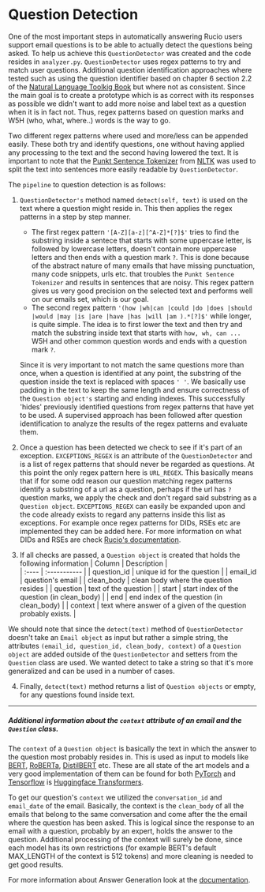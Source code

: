 # Question Detection

One of the most important steps in automatically answering Rucio users support email questions is to be able to actually detect the questions being asked. To help us achieve this `QuestionDetector` was created and the code resides in `analyzer.py`.
`QuestionDetector` uses regex patterns to try and match user questions. Additional question identification approaches where tested such as using the question identifier based on chapter 6 section 2.2 of the [Natural Language Toolkig Book](http://www.nltk.org/book/ch06.html) but where not as consistent. Since the main goal is to create a prototype which is as correct with its responses as possible we didn't want to add more noise and label text as a question when it is in fact not. Thus, regex patterns based on question marks and W5H (who, what, where..) words is the way to go. 


Two different regex patterns where used and more/less can be appended easily. These both try and identify questions, one without having applied any processing to the text and the second having lowered the text. It is important to note that the [Punkt Sentence Tokenizer](https://www.nltk.org/_modules/nltk/tokenize/punkt.html) from [NLTK](https://www.nltk.org/) was used to split the text into sentences more easily readable by `QuestionDetector`. 

The `pipeline` to question detection is as follows:   
1) `QuestionDetector's` method named `detect(self, text)` is used on the text where a question might reside in. This then applies the regex patterns in a step by step manner.  
   - The first regex pattern `'[A-Z][a-z][^A-Z]*[?]$'` tries to find the substring inside a sentece that starts with some uppercase letter, is followed by lowercase letters, doesn't contain more uppercase letters and then ends with a question mark `?`. This is done because of the abstract nature of many emails that have missing punctuation, many code snippets, urls etc. that troubles the `Punkt Sentence Tokenizer` and results in sentences that are noisy. This regex pattern gives us very good precision on the selected text and performs well on our emails set, which is our goal.
   - The second regex pattern `'(how |wh|can |could |do |does |should |would |may |is |are |have |has |will |am ).*[?]$'` while longer, is quite simple. The idea is to first lower the text and then try and match the substring inside text that starts with  `how, wh, can ...` W5H and other common question words and ends with a question mark `?`.

    Since it is very important to not match the same questions more than once, when a question is identified at any point, the substring of the question inside the text is replaced with spaces `' '`. We basically use padding in the text to keep the same length and ensure correctness of the `Question object's` starting and ending indexes. This successfully 'hides' previously identified questions from regex patterns that have yet to be used. A supervised approach has been followed after question identification to analyze the results of the regex patterns and evaluate them.

2) Once a question has been detected we check to see if it's part of an exception. `EXCEPTIONS_REGEX` is an attribute of the `QuestionDetector` and is a list of regex patterns that should never be regarded as questions. At this point the only regex pattern here is `URL_REGEX`. This basically means that if for some odd reason our question matching regex patterns identify a substring of a url as a question, perhaps if the url has `?` question marks, we apply the check and don't regard said substring as a `Question object`. `EXCEPTIONS_REGEX` can easily be expanded upon and the code already exists to regard any patterns inside this list as exceptions. For example once regex patterns for DIDs, RSEs etc are implemented they can be added here. For more information on what DIDs and RSEs are check [Rucio's documentation](https://rucio.readthedocs.io/en/latest/index.html).

3) If all checks are passed, a `Question object` is created that holds the following information
    | Column        | Description                                                               |   
    | :----         | :-----------                                                              |
    | question_id   | unique id for the question                                                |
    | email_id      | question's email                                                          |
    | clean_body    | clean body where the question resides                                     |
    | question      | text of the question                                                      |
    | start         | start index of the question (in clean_body)                               |
    | end           | end index of the question (in clean_body)                                 |
    | context       | text where answer of a given of the question probably exists.             |

We should note that since the `detect(text)` method of `QuestionDetector` doesn't take an `Email object` as input but rather a simple string, the attributes `(email_id, question_id, clean_body, context)` of a `Question object` are added outside of the `QuestionDetector` and setters from the `Question` class are used. We wanted detect to take a string so that it's more generalized and can be used in a number of cases.

4) Finally, `detect(text)` method returns a list of `Question objects` or empty, for any questions found inside text.

---
##### Additional information about the `context` attribute of an email and the `Question` class.

The `context` of a  `Question object` is basically the text in which the answer to the question most probably resides in. This is used as input to models like [BERT](https://en.wikipedia.org/wiki/BERT_(language_model)), [RoBERTa](https://arxiv.org/abs/1907.11692), [DistilBERT](https://arxiv.org/abs/1910.01108) etc. These are all state of the art models and a very good implementation of them can be found for both [PyTorch](https://pytorch.org/) and [Tensorflow](https://www.tensorflow.org/) is [Huggingface Transformers](https://github.com/huggingface/transformers).  

To get our question's `context` we utilized the `conversation_id` and `email_date` of the email. Basically, the context is the `clean_body` of all the emails that belong to the same conversation and come after the the email where the question has been asked. This is logical since the response to an email with a question, probably by an expert, holds the answer to the question. Additional processing of the context will surely be done, since each model has its own restrictions (for example BERT's default MAX_LENGTH of the context is 512 tokens) and more cleaning is needed to get good results. 

For more information about Answer Generation look at the [documentation](answer_detection.md).





